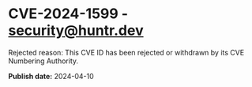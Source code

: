 # CVE-2024-1599 - security@huntr.dev

Rejected reason: This CVE ID has been rejected or withdrawn by its CVE Numbering Authority.

**Publish date:** 2024-04-10
